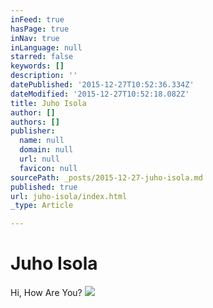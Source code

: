 ```yaml
---
inFeed: true
hasPage: true
inNav: true
inLanguage: null
starred: false
keywords: []
description: ''
datePublished: '2015-12-27T10:52:36.334Z'
dateModified: '2015-12-27T10:52:18.082Z'
title: Juho Isola
author: []
authors: []
publisher:
  name: null
  domain: null
  url: null
  favicon: null
sourcePath: _posts/2015-12-27-juho-isola.md
published: true
url: juho-isola/index.html
_type: Article

---
```

# Juho Isola

Hi, How Are You?
![](https://the-grid-user-content.s3-us-west-2.amazonaws.com/e439132a-ddd0-44f7-82a0-dccb80a4b047.jpg)